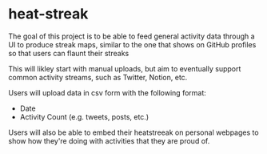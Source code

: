 # heat-streak

The goal of this project is to be able to feed general activity data through a UI to produce streak maps, similar to the one that shows on GitHub profiles so that users can flaunt their streaks

This will likley start with manual uploads, but aim to eventually support common activity streams, such as Twitter, Notion, etc.

Users will upload data in csv form with the following format:
- Date
- Activity Count (e.g. tweets, posts, etc.)

Users will also be able to embed their heatstreeak on personal webpages to show how they're doing with activities that they are proud of. 

